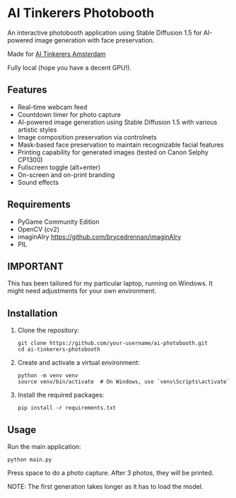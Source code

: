 # AI Tinkerers Photobooth

An interactive photobooth application using Stable Diffusion 1.5 for AI-powered image generation with face preservation.

Made for [AI Tinkerers Amsterdam](https://amsterdam.aitinkerers.org/)

Fully local (hope you have a decent GPU!).

## Features

- Real-time webcam feed
- Countdown timer for photo capture
- AI-powered image generation using Stable Diffusion 1.5 with various artistic styles
- Image composition preservation via controlnets
- Mask-based face preservation to maintain recognizable facial features
- Printing capability for generated images (tested on Canon Selphy CP1300)
- Fullscreen toggle (alt+enter)
- On-screen and on-print branding
- Sound effects

## Requirements

- PyGame Community Edition
- OpenCV (cv2)
- imaginAIry https://github.com/brycedrennan/imaginAIry
- PIL

## IMPORTANT

This has been tailored for my particular laptop, running on Windows. It might need adjustments for your own environment.

## Installation

1. Clone the repository:
   ```
   git clone https://github.com/your-username/ai-photobooth.git
   cd ai-tinkerers-photobooth
   ```

2. Create and activate a virtual environment:
   ```
   python -m venv venv
   source venv/bin/activate  # On Windows, use `venv\Scripts\activate`
   ```

3. Install the required packages:
   ```
   pip install -r requirements.txt
   ```

## Usage

Run the main application:

```python main.py```

Press space to do a photo capture. After 3 photos, they will be printed.

NOTE: The first generation takes longer as it has to load the model.
